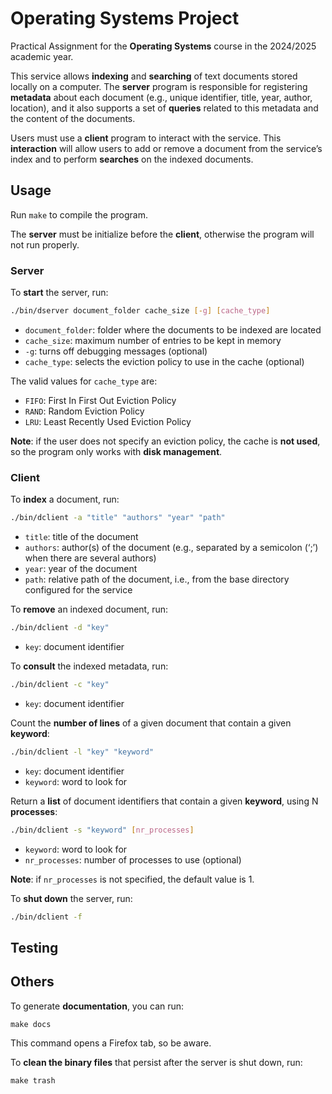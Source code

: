 # Operating Systems Project

Practical Assignment for the **Operating Systems** course in the 2024/2025 academic year.

This service allows **indexing** and **searching** of text documents stored locally on a computer. The **server** program is responsible for registering **metadata** about each document (e.g., unique identifier, title, year, author, location), and it also supports a set of **queries** related to this metadata and the content of the documents.

Users must use a **client** program to interact with the service. This **interaction** will allow users to add or remove a document from the service’s index and to perform **searches** on the indexed documents.


## Usage

Run `make` to compile the program.

The **server** must be initialize before the **client**, otherwise the program will not run properly.

### Server

To **start** the server, run:
```bash
./bin/dserver document_folder cache_size [-g] [cache_type]
```
- `document_folder`: folder where the documents to be indexed are located
- `cache_size`: maximum number of entries to be kept in memory
- `-g`: turns off debugging messages (optional)
- `cache_type`: selects the eviction policy to use in the cache (optional)

The valid values for `cache_type` are:
- `FIFO`: First In First Out Eviction Policy
- `RAND`: Random Eviction Policy
- `LRU`: Least Recently Used Eviction Policy

**Note**: if the user does not specify an eviction policy, the cache is **not used**, so the program only works with **disk management**.

### Client

To **index** a document, run:
```bash
./bin/dclient -a "title" "authors" "year" "path"
```
- `title`: title of the document
- `authors`: author(s) of the document (e.g., separated by a semicolon (‘;’) when there are several authors)
- `year`: year of the document
- `path`: relative path of the document, i.e., from the base directory configured for the service

To **remove** an indexed document, run:
```bash
./bin/dclient -d "key"
```
- `key`: document identifier

To **consult** the indexed metadata, run:
```bash
./bin/dclient -c "key"
```
- `key`: document identifier

Count the **number of lines** of a given document that contain a given **keyword**:
```bash
./bin/dclient -l "key" "keyword"
```
- `key`: document identifier
- `keyword`: word to look for

Return a **list** of document identifiers that contain a given **keyword**, using N **processes**:
```bash
./bin/dclient -s "keyword" [nr_processes]
```
- `keyword`: word to look for
- `nr_processes`: number of processes to use (optional)

**Note**: if `nr_processes` is not specified, the default value is 1.

To **shut down** the server, run:
```bash
./bin/dclient -f
```

## Testing



## Others

To generate **documentation**, you can run:
```
make docs
```
This command opens a Firefox tab, so be aware.


To **clean the binary files** that persist after the server is shut down, run:
```
make trash
```

